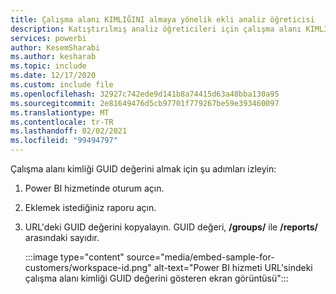 ```yaml
---
title: Çalışma alanı KIMLIĞINI almaya yönelik ekli analiz öğreticisi
description: Katıştırılmış analiz öğreticileri için çalışma alanı KIMLIĞINI alın.
services: powerbi
author: KesemSharabi
ms.author: kesharab
ms.topic: include
ms.date: 12/17/2020
ms.custom: include file
ms.openlocfilehash: 32927c742ede9d141b8a74415d63a48bba130a95
ms.sourcegitcommit: 2e81649476d5cb97701f779267be59e393460097
ms.translationtype: MT
ms.contentlocale: tr-TR
ms.lasthandoff: 02/02/2021
ms.locfileid: "99494797"
---
```

Çalışma alanı kimliği GUID değerini almak için şu adımları izleyin:

1. Power BI hizmetinde oturum açın.

2. Eklemek istediğiniz raporu açın.

3. URL'deki GUID değerini kopyalayın. GUID değeri, **/groups/** ile **/reports/** arasındaki sayıdır.

    :::image type="content" source="media/embed-sample-for-customers/workspace-id.png" alt-text="Power BI hizmeti URL'sindeki çalışma alanı kimliği GUID değerini gösteren ekran görüntüsü":::